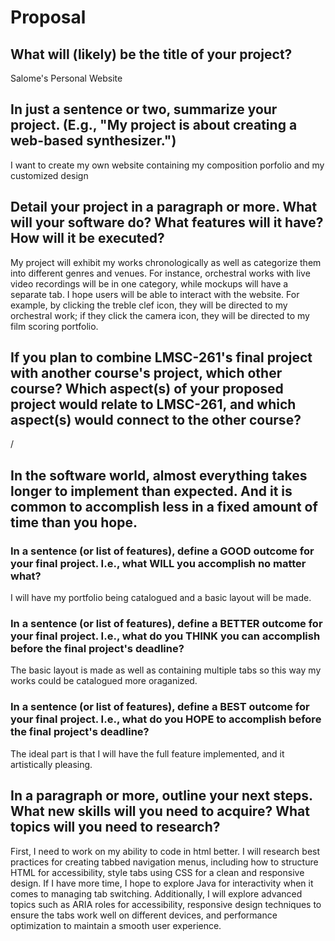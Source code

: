 # Proposal

## What will (likely) be the title of your project?

Salome's Personal Website

## In just a sentence or two, summarize your project. (E.g., "My project is about creating a web-based synthesizer.")

I want to create my own website containing my composition porfolio and my customized design

## Detail your project in a paragraph or more. What will your software do? What features will it have? How will it be executed?

My project will exhibit my works chronologically as well as categorize them into different genres and venues. For instance, orchestral works with live video recordings will be in one category, while mockups will have a separate tab. I hope users will be able to interact with the website. For example, by clicking the treble clef icon, they will be directed to my orchestral work; if they click the camera icon, they will be directed to my film scoring portfolio.

## If you plan to combine LMSC-261's final project with another course's project, which other course? Which aspect(s) of your proposed project would relate to LMSC-261, and which aspect(s) would connect to the other course?

/

## In the software world, almost everything takes longer to implement than expected. And it is common to accomplish less in a fixed amount of time than you hope.

### In a sentence (or list of features), define a GOOD outcome for your final project. I.e., what **WILL** you accomplish no matter what?

I will have my portfolio being catalogued and a basic layout will be made.  

### In a sentence (or list of features), define a BETTER outcome for your final project. I.e., what do you **THINK** you can accomplish before the final project's deadline?

The basic layout is made as well as containing multiple tabs so this way my works could be catalogued more oraganized.  

### In a sentence (or list of features), define a **BEST** outcome for your final project. I.e., what do you HOPE to accomplish before the final project's deadline?

The ideal part is that I will have the full feature implemented, and it artistically pleasing.


## In a paragraph or more, outline your next steps. What new skills will you need to acquire? What topics will you need to research?

First, I need to work on my ability to code in html better. I will research best practices for creating tabbed navigation menus, including how to structure HTML for accessibility, style tabs using CSS for a clean and responsive design. If I have more time, I hope to explore Java for interactivity when it comes to managing tab switching. Additionally, I will explore advanced topics such as ARIA roles for accessibility, responsive design techniques to ensure the tabs work well on different devices, and performance optimization to maintain a smooth user experience.